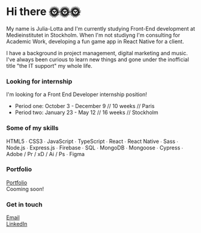 # Hi there 🌞🌞🌞

My name is Julia-Lotta and I'm currently studying Front-End development at Medieinstitutet in Stockholm.
When I'm not studiyng I'm consulting for Academic Work, developing a fun game app in React Native for a client.<br>

I have a background in project management, digital marketing and music. I've always been curious to learn new things and gone under the inofficial title "the IT support" my whole life.

### Looking for internship
I'm looking for a Front End Developer internship position!<br>
- Period one: October 3 - December 9 // 10 weeks // Paris <br>
- Period two: January 23 - May 12 // 16 weeks // Stockholm

### Some of my skills
HTML5 ∙ CSS3 ∙ JavaScript ∙ TypeScript ∙ React ∙ React Native ∙ Sass ∙ Node.js ∙ Express.js ∙ Firebase ∙ SQL ∙ MongoDB ∙ Mongoose ∙ Cypress ∙ Adobe / Pr / xD / Ai / Ps ∙ Figma

### Portfolio
[Portfolio](https://tingloef.se/)<br>
Cooming soon! 


### Get in touch

[Email](mailto:julia-lotta@tingloef.se) <br>
[LinkedIn](https://www.linkedin.com/in/julialottatinglof) <br>

